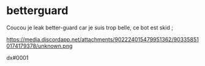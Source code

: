 # betterguard
Coucou je leak better-guard car je suis trop belle, ce bot est skid ;

https://media.discordapp.net/attachments/902224015479951362/903358510174179378/unknown.png

dx#0001

